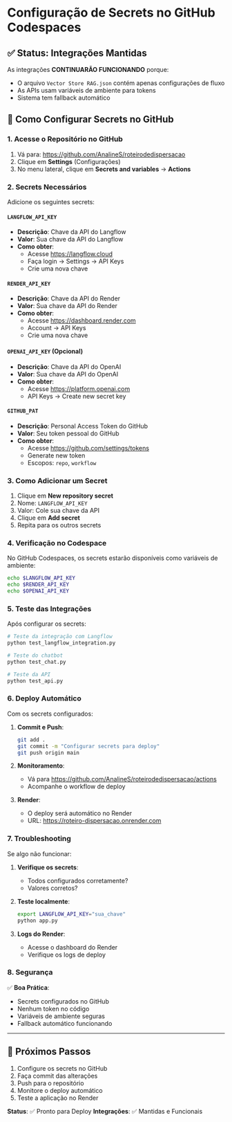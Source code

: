 # Configuração de Secrets no GitHub Codespaces

## ✅ Status: Integrações Mantidas

As integrações **CONTINUARÃO FUNCIONANDO** porque:
- O arquivo `Vector Store RAG.json` contém apenas configurações de fluxo
- As APIs usam variáveis de ambiente para tokens
- Sistema tem fallback automático

## 🔧 Como Configurar Secrets no GitHub

### 1. Acesse o Repositório no GitHub

1. Vá para: https://github.com/AnalineS/roteirodedispersacao
2. Clique em **Settings** (Configurações)
3. No menu lateral, clique em **Secrets and variables** → **Actions**

### 2. Secrets Necessários

Adicione os seguintes secrets:

#### `LANGFLOW_API_KEY`
- **Descrição**: Chave da API do Langflow
- **Valor**: Sua chave da API do Langflow
- **Como obter**: 
  - Acesse https://langflow.cloud
  - Faça login → Settings → API Keys
  - Crie uma nova chave

#### `RENDER_API_KEY`
- **Descrição**: Chave da API do Render
- **Valor**: Sua chave da API do Render
- **Como obter**:
  - Acesse https://dashboard.render.com
  - Account → API Keys
  - Crie uma nova chave

#### `OPENAI_API_KEY` (Opcional)
- **Descrição**: Chave da API do OpenAI
- **Valor**: Sua chave da API do OpenAI
- **Como obter**:
  - Acesse https://platform.openai.com
  - API Keys → Create new secret key

#### `GITHUB_PAT`
- **Descrição**: Personal Access Token do GitHub
- **Valor**: Seu token pessoal do GitHub
- **Como obter**:
  - Acesse https://github.com/settings/tokens
  - Generate new token
  - Escopos: `repo`, `workflow`

### 3. Como Adicionar um Secret

1. Clique em **New repository secret**
2. Nome: `LANGFLOW_API_KEY`
3. Valor: Cole sua chave da API
4. Clique em **Add secret**
5. Repita para os outros secrets

### 4. Verificação no Codespace

No GitHub Codespaces, os secrets estarão disponíveis como variáveis de ambiente:

```bash
echo $LANGFLOW_API_KEY
echo $RENDER_API_KEY
echo $OPENAI_API_KEY
```

### 5. Teste das Integrações

Após configurar os secrets:

```bash
# Teste da integração com Langflow
python test_langflow_integration.py

# Teste do chatbot
python test_chat.py

# Teste da API
python test_api.py
```

### 6. Deploy Automático

Com os secrets configurados:

1. **Commit e Push**:
   ```bash
   git add .
   git commit -m "Configurar secrets para deploy"
   git push origin main
   ```

2. **Monitoramento**:
   - Vá para https://github.com/AnalineS/roteirodedispersacao/actions
   - Acompanhe o workflow de deploy

3. **Render**:
   - O deploy será automático no Render
   - URL: https://roteiro-dispersacao.onrender.com

### 7. Troubleshooting

Se algo não funcionar:

1. **Verifique os secrets**:
   - Todos configurados corretamente?
   - Valores corretos?

2. **Teste localmente**:
   ```bash
   export LANGFLOW_API_KEY="sua_chave"
   python app.py
   ```

3. **Logs do Render**:
   - Acesse o dashboard do Render
   - Verifique os logs de deploy

### 8. Segurança

✅ **Boa Prática**:
- Secrets configurados no GitHub
- Nenhum token no código
- Variáveis de ambiente seguras
- Fallback automático funcionando

---

## 🚀 Próximos Passos

1. Configure os secrets no GitHub
2. Faça commit das alterações
3. Push para o repositório
4. Monitore o deploy automático
5. Teste a aplicação no Render

**Status**: ✅ Pronto para Deploy
**Integrações**: ✅ Mantidas e Funcionais 